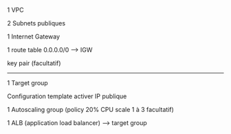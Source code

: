 1 VPC

2 Subnets publiques

1 Internet Gateway

1 route table 0.0.0.0/0 --> IGW

key pair (facultatif)

---

1 Target group

Configuration template activer IP publique

1 Autoscaling group (policy 20% CPU scale 1 à 3 facultatif)

1 ALB (application load balancer) --> target group
